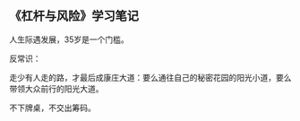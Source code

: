 ## 《杠杆与风险》学习笔记

人生际遇发展，35岁是一个门槛。



反常识：

走少有人走的路，才最后成康庄大道：要么通往自己的秘密花园的阳光小道，要么带领大众前行的阳光大道。



不下牌桌，不交出筹码。



